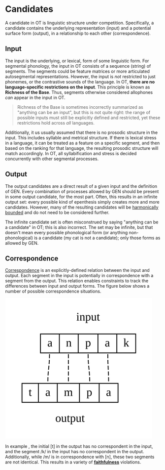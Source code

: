 # Candidates

A candidate in OT is linguistic structure under competition. Specifically, a candidate contains the underlying representation (input) and a potential surface form (output), in a relationship to each other (correspondence). 

## Input

The input is the underlying, or lexical, form of some linguistic form. For segmental phonology, the input in OT consists of a sequence (string) of segments. The segments could be feature matrices or more articulated autosegmental representations. However, the input is *not* restricted to just phonemes, or the contrastive sounds of the language. In OT, **there are no language-specific restrictions on the input**. This principle is known as **Richness of the Base**. Thus, segments otherwise considered allophones *can* appear in the input in OT. 

> Richness of the Base is sometimes incorrectly summarized as "anything can be an input", but this is not quite right: the range of possible inputs must still be explicitly defined and restricted, yet these restrictions hold across *all* languages.

Additionally, it us usually assumed that there is no prosodic structure in the input. This includes syllable and metrical structure. If there is lexical stress in a language, it can be treated as a feature on a specific segment, and then based on the ranking for that language, the resulting prosodic structure will match accordingly. In OT, all syllabification and stress is decided concurrently with other segmental processes. 

## Output

The output candidates are a direct result of a given input and the definition of GEN. Every combination of processes allowed by GEN should be present in some output candidate, for the most part. Often, this results in an infinite output set: every possible kind of epenthesis simply creates more and more candidates. However, many of the resulting candidates will be [harmonically bounded](harmonic-bounding.md) and do not need to be considered further. 

The infinite candidate set is often misconstrued by saying "anything can be a candidate" in OT; this is also incorrect. The set may be infinite, but that doesn't mean every possible phonological form (or anything non-phonological) is a candidate (my cat is not a candidate); only those forms as allowed by GEN. 

## Correspondence

[Correspondence](correspondence.md) is an explicitly-defined relation between the input and output. Each segment in the input is potentially in correspondence with a segment from the output. This relation enables constraints to track the differences between input and output forms. The figure below shows a number of possible correspondence situations.

<div class="fig" title="Basic IO correspondence">

![](dot/io-corr-example.svg)

</div>

In example <span class="lref"></span>, the initial [t] in the output has no correspondent in the input, and the segment /k/ in the input has no correspondent in the output. Additionally, while /m/ is in correspondence with [n], these two segments are not identical. This results in a variety of [**faithfulness**](constraints.md#common-faithfulness-constraints) violations.
